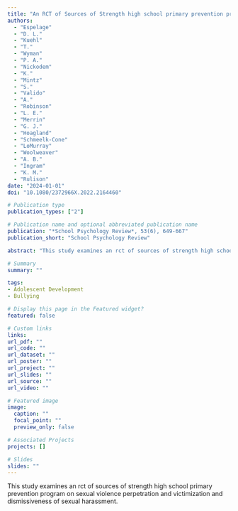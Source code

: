 ```yaml
---
title: "An RCT of Sources of Strength high school primary prevention program on sexual violence perpetration and victimization and dismissiveness of sexual harassment"
authors:
  - "Espelage"
  - "D. L."
  - "Kuehl"
  - "T."
  - "Wyman"
  - "P. A."
  - "Nickodem"
  - "K."
  - "Mintz"
  - "S."
  - "Valido"
  - "A."
  - "Robinson"
  - "L. E."
  - "Merrin"
  - "G. J."
  - "Hoagland"
  - "Schmeelk-Cone"
  - "LoMurray"
  - "Woolweaver"
  - "A. B."
  - "Ingram"
  - "K. M."
  - "Rulison"
date: "2024-01-01"
doi: "10.1080/2372966X.2022.2164460"

# Publication type
publication_types: ["2"]

# Publication name and optional abbreviated publication name
publication: "*School Psychology Review*, 53(6), 649-667"
publication_short: "School Psychology Review"

abstract: "This study examines an rct of sources of strength high school primary prevention program on sexual violence perpetration and victimization and dismissiveness of sexual harassment."

# Summary
summary: ""

tags:
- Adolescent Development
- Bullying

# Display this page in the Featured widget?
featured: false

# Custom links
links:
url_pdf: ""
url_code: ""
url_dataset: ""
url_poster: ""
url_project: ""
url_slides: ""
url_source: ""
url_video: ""

# Featured image
image:
  caption: ""
  focal_point: ""
  preview_only: false

# Associated Projects
projects: []

# Slides
slides: ""
---
```


This study examines an rct of sources of strength high school primary prevention program on sexual violence perpetration and victimization and dismissiveness of sexual harassment.
